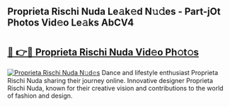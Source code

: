 ## Proprieta Rischi Nuda Le𝚊k𝚎d N𝚞𝚍es - Part-jOt Photos Vid𝚎o Le𝚊ks AbCV4

# <h2><a href="http://fbbqwa.evod.top/?m=Proprieta+Rischi+Nuda">🔗 👉🔴 Proprieta Rischi Nuda Vid𝚎o Ph𝚘t𝚘s</a></h2>

[![Proprieta Rischi Nuda N𝚞d𝚎s](https://i.imgur.com/8V9OHl7.gif)](http://fbbqwa.evod.top/?m=Proprieta+Rischi+Nuda)
Dance and lifestyle enthusiast Proprieta Rischi Nuda sharing their journey online. Innovative designer Proprieta Rischi Nuda, known for their creative vision and contributions to the world of fashion and design. 
